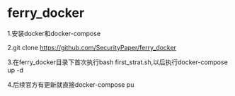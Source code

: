 # ferry_docker
1.安装docker和docker-compose

2.git clone https://github.com/SecurityPaper/ferry_docker

3.在ferry_docker目录下首次执行bash first_strat.sh,以后执行docker-compose up -d 

4.后续官方有更新就直接docker-compose pu
